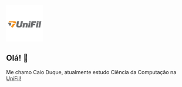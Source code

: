 <img src="unifil.png" alt="Badge" style="width: 20%;"> 

## Olá! 👋
Me chamo Caio Duque, atualmente estudo Ciência da Computação na [UniFil!](<https://unifil.br/>)

